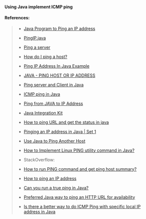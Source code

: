#### Using Java implement ICMP ping

#### References:
> - [Java Program to Ping an IP address](https://www.codespeedy.com/java-program-to-ping-an-ip-address/)
> - [PingIP.java](https://gist.github.com/madan712/4509039)
> - [Ping a server](https://www.rgagnon.com/javadetails/java-0093.html)
> - [How do I ping a host?](https://kodejava.org/how-do-i-ping-a-host/)
> - [Ping IP Address In Java Example](https://www.javascan.com/195/ping-ip-address-in-java-example)
> - [JAVA - PING HOST OR IP ADDRESS](http://techdive.in/java/java-ping-host-or-ip-address)
> - [Ping server and Client in Java](https://www.livetolearn.in/site/programming/java/ping-server-and-client-java)
> - [ICMP ping in Java](https://groups.google.com/g/comp.lang.java.programmer/c/_8Q8kAKOhNQ?pli=1)
> - [Ping from JAVA to IP Address](https://groups.google.com/g/comp.lang.java.programmer/c/lvde9ZiOcxQ?pli=1)
> - [Java Integration Kit](https://support.pingidentity.com/s/marketplace-integration/a7i1W0000004IDOQA2/java-integration-kit)
> - [How to ping URL and get the status in java](https://java2blog.com/how-to-ping-url-and-get-status-in-java/)
> - [Pinging an IP address in Java | Set 1](https://www.geeksforgeeks.org/pinging-ip-address-java/)
> - [Use Java to Ping Another Host](https://mindchasers.com/dev/ping)
> - [How to Implement Linux PING utility command in Java?](https://crunchify.com/how-to-implement-linux-ping-utility-command-in-java/)
> 
> - StackOverflow: 
> 
> - [How to run PING command and get ping host summary?](https://stackoverflow.com/questions/8815012/how-to-run-ping-command-and-get-ping-host-summary)
> - [How to ping an IP address](https://stackoverflow.com/questions/11506321/how-to-ping-an-ip-address)
> - [Can you run a true ping in Java?](https://stackoverflow.com/questions/28968846/can-you-run-a-true-ping-in-java)
> - [Preferred Java way to ping an HTTP URL for availability](https://stackoverflow.com/questions/3584210/preferred-java-way-to-ping-an-http-url-for-availability)
> - [Is there a better way to do ICMP Ping with specific local IP address in Java](https://stackoverflow.com/questions/56013765/is-there-a-better-way-to-do-icmp-ping-with-specific-local-ip-address-in-java)
